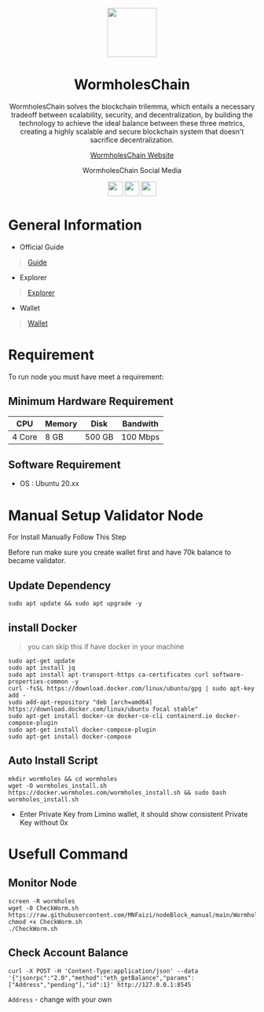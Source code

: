 <p align="center">
    <img height="100" height="auto" src="https://user-images.githubusercontent.com/56349947/207211955-0ad7f3d4-13c5-4ed3-8907-0f770077cf76.png">
</p>
<h1 align='center'>WormholesChain</h1>
<p align='center'>WormholesChain solves the blockchain trilemma, which entails a necessary tradeoff between scalability, security, and decentralization, by building the technology to achieve the ideal balance between these three metrics, creating a highly scalable and secure blockchain system that doesn't sacrifice decentralization.</p>
<p align='center'>
    <a href="https://www.wormholes.com/">WormholesChain Website</a>
</p>
<p align="center">WormholesChain Social Media</p>
<div align="center">
    <a href="https://discord.com/invite/N4ksH6tqRX" target="_blank"><img src="https://user-images.githubusercontent.com/50621007/176236430-53b0f4de-41ff-41f7-92a1-4233890a90c8.png" width="30"></a>
    <a href="https://twitter.com/WormholesChain" target="_blank"><img src="https://user-images.githubusercontent.com/56349947/205331052-6d4d4216-3529-490c-a1b9-8c3618aac8e2.png" width="30"></a>
    <a href="https://t.me/wormholes_chain" target="_blank"><img src="https://user-images.githubusercontent.com/50621007/183283867-56b4d69f-bc6e-4939-b00a-72aa019d1aea.png" width="30"></a>
</div>

# General Information

- Official Guide 
>[Guide](https://www.wormholes.com/docs/install/run/index.html)

- Explorer 
>[Explorer](https://www.wormholesscan.com/#/)

- Wallet 
>[Wallet](https://www.limino.com/)

# Requirement
To run node you must have meet a requirement:

## Minimum Hardware Requirement
|   CPU  | Memory |  Disk  | Bandwith |
|--------|--------|--------|----------|
| 4 Core |  8 GB  | 500 GB | 100 Mbps |

## Software Requirement
- OS    : Ubuntu 20.xx

# Manual Setup Validator Node
For Install Manually Follow This Step

Before run make sure you create wallet first and have 70k balance to became validator.

## Update Dependency
```
sudo apt update && sudo apt upgrade -y
```
## install Docker
>you can skip this if have docker in your machine
```
sudo apt-get update
sudo apt install jq
sudo apt install apt-transport-https ca-certificates curl software-properties-common -y
curl -fsSL https://download.docker.com/linux/ubuntu/gpg | sudo apt-key add - 
sudo add-apt-repository "deb [arch=amd64] https://download.docker.com/linux/ubuntu focal stable"
sudo apt-get install docker-ce docker-ce-cli containerd.io docker-compose-plugin
sudo apt-get install docker-compose-plugin
sudo apt-get install docker-compose
```
## Auto Install Script
```
mkdir wormholes && cd wormholes
wget -O wormholes_install.sh https://docker.wormholes.com/wormholes_install.sh && sudo bash wormholes_install.sh
```
- Enter Private Key from Limino wallet, it should show consistent Private Key without 0x

# Usefull Command
## Monitor Node 
```
screen -R wormholes
wget -0 CheckWorm.sh https://raw.githubusercontent.com/MNFaizi/nodeBlock_manual/main/Wormholes/CheckWorm.sh
chmod +x CheckWorm.sh
./CheckWorm.sh
```
## Check Account Balance
```
curl -X POST -H 'Content-Type:application/json' --data '{"jsonrpc":"2.0","method":"eth_getBalance","params":["Address","pending"],"id":1}' http://127.0.0.1:8545
```
`Address` - change with your own